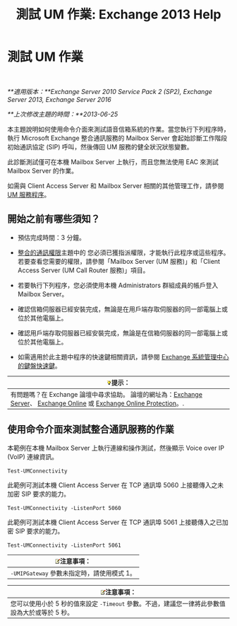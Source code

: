 ﻿---
title: '測試 UM 作業: Exchange 2013 Help'
TOCTitle: 測試 UM 作業
ms:assetid: 06c9ab4e-8272-47b1-a217-e366f7e9dbaa
ms:mtpsurl: https://technet.microsoft.com/zh-tw/library/Aa995957(v=EXCHG.150)
ms:contentKeyID: 56271542
ms.date: 05/21/2018
mtps_version: v=EXCHG.150
ms.translationtype: MT
---

# 測試 UM 作業

 

_**適用版本：**Exchange Server 2010 Service Pack 2 (SP2), Exchange Server 2013, Exchange Server 2016_

_**上次修改主題的時間：**2013-06-25_

本主題說明如何使用命令介面來測試語音信箱系統的作業。當您執行下列程序時，執行 Microsoft Exchange 整合通訊服務的 Mailbox Server 會起始診斷工作階段初始通訊協定 (SIP) 呼叫，然後傳回 UM 服務的健全狀況狀態變數。

此診斷測試僅可在本機 Mailbox Server 上執行，而且您無法使用 EAC 來測試 Mailbox Server 的作業。

如需與 Client Access Server 和 Mailbox Server 相關的其他管理工作，請參閱 [UM 服務程序](um-services-procedures-exchange-2013-help.md)。

## 開始之前有哪些須知？

  - 預估完成時間：3 分鐘。

  - [整合的通訊權限](unified-messaging-permissions-exchange-2013-help.md)主題中的 您必須已獲指派權限，才能執行此程序或這些程序。若要查看您需要的權限，請參閱「Mailbox Server (UM 服務)」和「Client Access Server (UM Call Router 服務)」項目。

  - 若要執行下列程序，您必須使用本機 Administrators 群組成員的帳戶登入 Mailbox Server。

  - 確認信箱伺服器已經安裝完成，無論是在用戶端存取伺服器的同一部電腦上或位於其他電腦上。

  - 確認用戶端存取伺服器已經安裝完成，無論是在信箱伺服器的同一部電腦上或位於其他電腦上。

  - 如需適用於此主題中程序的快速鍵相關資訊，請參閱 [Exchange 系統管理中心的鍵盤快速鍵](keyboard-shortcuts-in-the-exchange-admin-center-exchange-online-protection-help.md)。

<table>
<thead>
<tr class="header">
<th><img src="images/Bb124558.tip(EXCHG.150).gif" title="提示" alt="提示" />提示：</th>
</tr>
</thead>
<tbody>
<tr class="odd">
<td>有問題嗎？在 Exchange 論壇中尋求協助。 論壇的網址為：<a href="https://go.microsoft.com/fwlink/p/?linkid=60612">Exchange Server</a>、 <a href="https://go.microsoft.com/fwlink/p/?linkid=267542">Exchange Online</a> 或 <a href="https://go.microsoft.com/fwlink/p/?linkid=285351">Exchange Online Protection</a>。.</td>
</tr>
</tbody>
</table>


## 使用命令介面來測試整合通訊服務的作業

本範例在本機 Mailbox Server 上執行連線和操作測試，然後顯示 Voice over IP (VoIP) 連線資訊。

    Test-UMConnectivity

此範例可測試本機 Client Access Server 在 TCP 通訊埠 5060 上接聽傳入之未加密 SIP 要求的能力。

    Test-UMConnectivity -ListenPort 5060

此範例可測試本機 Client Access Server 在 TCP 通訊埠 5061 上接聽傳入之已加密 SIP 要求的能力。

    Test-UMConnectivity -ListenPort 5061

<table>
<thead>
<tr class="header">
<th><img src="images/Bb124558.note(EXCHG.150).gif" title="注意事項" alt="注意事項" />注意事項：</th>
</tr>
</thead>
<tbody>
<tr class="odd">
<td><code>-UMIPGateway</code> 參數未指定時，請使用模式 1。</td>
</tr>
</tbody>
</table>


<table>
<thead>
<tr class="header">
<th><img src="images/Bb124558.note(EXCHG.150).gif" title="注意事項" alt="注意事項" />注意事項：</th>
</tr>
</thead>
<tbody>
<tr class="odd">
<td>您可以使用小於 5 秒的值來設定 <code>-Timeout</code> 參數。不過，建議您一律將此參數值設為大於或等於 5 秒。</td>
</tr>
</tbody>
</table>

